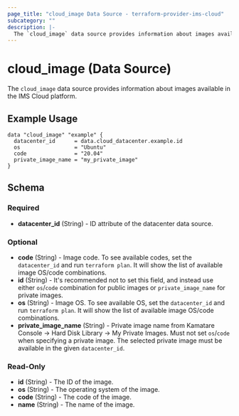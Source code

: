 ```yaml
---
page_title: "cloud_image Data Source - terraform-provider-ims-cloud"
subcategory: ""
description: |-
  The `cloud_image` data source provides information about images available in the IMS Cloud platform.
---
```


# cloud_image (Data Source)

The `cloud_image` data source provides information about images available in the IMS Cloud platform.

## Example Usage

```hcl
data "cloud_image" "example" {
  datacenter_id      = data.cloud_datacenter.example.id
  os                 = "Ubuntu"
  code               = "20.04"
  private_image_name = "my_private_image"
}
```

<!-- schema generated by tfplugindocs -->
## Schema

### Required

- **datacenter_id** (String) - ID attribute of the datacenter data source.

### Optional

- **code** (String) - Image code. To see available codes, set the `datacenter_id` and run `terraform plan`. It will show the list of available image OS/code combinations.
- **id** (String) - It's recommended not to set this field, and instead use either `os`/`code` combination for public images or `private_image_name` for private images.
- **os** (String) - Image OS. To see available OS, set the `datacenter_id` and run `terraform plan`. It will show the list of available image OS/code combinations.
- **private_image_name** (String) - Private image name from Kamatare Console -> Hard Disk Library -> My Private Images. Must not set `os`/`code` when specifying a private image. The selected private image must be available in the given `datacenter_id`.

### Read-Only

- **id** (String) - The ID of the image.
- **os** (String) - The operating system of the image.
- **code** (String) - The code of the image.
- **name** (String) - The name of the image.